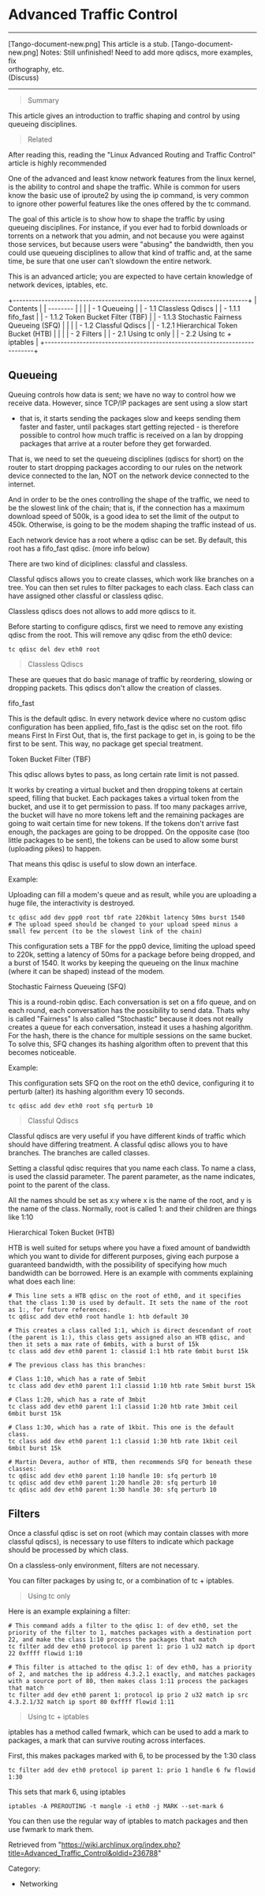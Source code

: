 Advanced Traffic Control
========================

  ------------------------ ------------------------ ------------------------
  [Tango-document-new.png] This article is a stub.  [Tango-document-new.png]
                           Notes: Still unfinished! 
                           Need to add more qdiscs, 
                           more examples, fix       
                           orthography, etc.        
                           (Discuss)                
  ------------------------ ------------------------ ------------------------

> Summary

This article gives an introduction to traffic shaping and control by
using queueing disciplines.

> Related

After reading this, reading the "Linux Advanced Routing and Traffic
Control" article is highly recommended

One of the advanced and least know network features from the linux
kernel, is the ability to control and shape the traffic. While is common
for users know the basic use of iproute2 by using the ip command, is
very common to ignore other powerful features like the ones offered by
the tc command.

The goal of this article is to show how to shape the traffic by using
queueing disciplines. For instance, if you ever had to forbid downloads
or torrents on a network that you admin, and not because you were
against those services, but because users were "abusing" the bandwidth,
then you could use queueing disciplines to allow that kind of traffic
and, at the same time, be sure that one user can't slowdown the entire
network.

This is an advanced article; you are expected to have certain knowledge
of network devices, iptables, etc.

+--------------------------------------------------------------------------+
| Contents                                                                 |
| --------                                                                 |
|                                                                          |
| -   1 Queueing                                                           |
|     -   1.1 Classless Qdiscs                                             |
|         -   1.1.1 fifo_fast                                              |
|         -   1.1.2 Token Bucket Filter (TBF)                              |
|         -   1.1.3 Stochastic Fairness Queueing (SFQ)                     |
|                                                                          |
|     -   1.2 Classful Qdiscs                                              |
|         -   1.2.1 Hierarchical Token Bucket (HTB)                        |
|                                                                          |
| -   2 Filters                                                            |
|     -   2.1 Using tc only                                                |
|     -   2.2 Using tc + iptables                                          |
+--------------------------------------------------------------------------+

Queueing
--------

Queuing controls how data is sent; we have no way to control how we
receive data. However, since TCP/IP packages are sent using a slow start
- that is, it starts sending the packages slow and keeps sending them
faster and faster, until packages start getting rejected - is therefore
possible to control how much traffic is received on a lan by dropping
packages that arrive at a router before they get forwarded.

That is, we need to set the queueing disciplines (qdiscs for short) on
the router to start dropping packages according to our rules on the
network device connected to the lan, NOT on the network device connected
to the internet.

And in order to be the ones controlling the shape of the traffic, we
need to be the slowest link of the chain; that is, if the connection has
a maximum download speed of 500k, is a good idea to set the limit of the
output to 450k. Otherwise, is going to be the modem shaping the traffic
instead of us.

Each network device has a root where a qdisc can be set. By default,
this root has a fifo_fast qdisc. (more info below)

There are two kind of diciplines: classful and classless.

Classful qdiscs allows you to create classes, which work like branches
on a tree. You can then set rules to filter packages to each class. Each
class can have assigned other classful or classless qdisc.

Classless qdiscs does not allows to add more qdiscs to it.

Before starting to configure qdiscs, first we need to remove any
existing qdisc from the root. This will remove any qdisc from the eth0
device:

    tc qdisc del dev eth0 root

> Classless Qdiscs

These are queues that do basic manage of traffic by reordering, slowing
or dropping packets. This qdiscs don't allow the creation of classes.

fifo_fast

This is the default qdisc. In every network device where no custom qdisc
configuration has been applied, fifo_fast is the qdisc set on the root.
fifo means First In First Out, that is, the first package to get in, is
going to be the first to be sent. This way, no package get special
treatment.

Token Bucket Filter (TBF)

This qdisc allows bytes to pass, as long certain rate limit is not
passed.

It works by creating a virtual bucket and then dropping tokens at
certain speed, filling that bucket. Each packages takes a virtual token
from the bucket, and use it to get permission to pass. If too many
packages arrive, the bucket will have no more tokens left and the
remaining packages are going to wait certain time for new tokens. If the
tokens don't arrive fast enough, the packages are going to be dropped.
On the opposite case (too little packages to be sent), the tokens can be
used to allow some burst (uploading pikes) to happen.

That means this qdisc is useful to slow down an interface.

Example:

Uploading can fill a modem's queue and as result, while you are
uploading a huge file, the interactivity is destroyed.

    tc qdisc add dev ppp0 root tbf rate 220kbit latency 50ms burst 1540         # The upload speed should be changed to your upload speed minus a small few percent (to be the slowest link of the chain)

This configuration sets a TBF for the ppp0 device, limiting the upload
speed to 220k, setting a latency of 50ms for a package before being
dropped, and a burst of 1540. It works by keeping the queueing on the
linux machine (where it can be shaped) instead of the modem.

Stochastic Fairness Queueing (SFQ)

This is a round-robin qdisc. Each conversation is set on a fifo queue,
and on each round, each conversation has the possibility to send data.
Thats why is called "Fairness" Is also called "Stochastic" because it
does not really creates a queue for each conversation, instead it uses a
hashing algorithm. For the hash, there is the chance for multiple
sessions on the same bucket. To solve this, SFQ changes its hashing
algorithm often to prevent that this becomes noticeable.

Example:

This configuration sets SFQ on the root on the eth0 device, configuring
it to perturb (alter) its hashing algorithm every 10 seconds.

    tc qdisc add dev eth0 root sfq perturb 10

> Classful Qdiscs

Classful qdiscs are very useful if you have different kinds of traffic
which should have differing treatment. A classful qdisc allows you to
have branches. The branches are called classes.

Setting a classful qdisc requires that you name each class. To name a
class, is used the classid parameter. The parent parameter, as the name
indicates, point to the parent of the class.

All the names should be set as x:y where x is the name of the root, and
y is the name of the class. Normally, root is called 1: and their
children are things like 1:10

Hierarchical Token Bucket (HTB)

HTB is well suited for setups where you have a fixed amount of bandwidth
which you want to divide for different purposes, giving each purpose a
guaranteed bandwidth, with the possibility of specifying how much
bandwidth can be borrowed. Here is an example with comments explaining
what does each line:

    # This line sets a HTB qdisc on the root of eth0, and it specifies that the class 1:30 is used by default. It sets the name of the root as 1:, for future references.
    tc qdisc add dev eth0 root handle 1: htb default 30

    # This creates a class called 1:1, which is direct descendant of root (the parent is 1:), this class gets assigned also an HTB qdisc, and then it sets a max rate of 6mbits, with a burst of 15k
    tc class add dev eth0 parent 1: classid 1:1 htb rate 6mbit burst 15k

    # The previous class has this branches:

    # Class 1:10, which has a rate of 5mbit
    tc class add dev eth0 parent 1:1 classid 1:10 htb rate 5mbit burst 15k

    # Class 1:20, which has a rate of 3mbit
    tc class add dev eth0 parent 1:1 classid 1:20 htb rate 3mbit ceil 6mbit burst 15k

    # Class 1:30, which has a rate of 1kbit. This one is the default class.
    tc class add dev eth0 parent 1:1 classid 1:30 htb rate 1kbit ceil 6mbit burst 15k

    # Martin Devera, author of HTB, then recommends SFQ for beneath these classes:
    tc qdisc add dev eth0 parent 1:10 handle 10: sfq perturb 10 
    tc qdisc add dev eth0 parent 1:20 handle 20: sfq perturb 10 
    tc qdisc add dev eth0 parent 1:30 handle 30: sfq perturb 10 

Filters
-------

Once a classful qdisc is set on root (which may contain classes with
more classful qdiscs), is necessary to use filters to indicate which
package should be processed by which class.

On a classless-only environment, filters are not necessary.

You can filter packages by using tc, or a combination of tc + iptables.

> Using tc only

Here is an example explaining a filter:

    # This command adds a filter to the qdisc 1: of dev eth0, set the priority of the filter to 1, matches packages with a destination port 22, and make the class 1:10 process the packages that match
    tc filter add dev eth0 protocol ip parent 1: prio 1 u32 match ip dport 22 0xffff flowid 1:10

    # This filter is attached to the qdisc 1: of dev eth0, has a priority of 2, and matches the ip address 4.3.2.1 exactly, and matches packages with a source port of 80, then makes class 1:11 process the packages that match
    tc filter add dev eth0 parent 1: protocol ip prio 2 u32 match ip src 4.3.2.1/32 match ip sport 80 0xffff flowid 1:11

> Using tc + iptables

iptables has a method called fwmark, which can be used to add a mark to
packages, a mark that can survive routing across interfaces.

First, this makes packages marked with 6, to be processed by the 1:30
class

    tc filter add dev eth0 protocol ip parent 1: prio 1 handle 6 fw flowid 1:30 

This sets that mark 6, using iptables

    iptables -A PREROUTING -t mangle -i eth0 -j MARK --set-mark 6

You can then use the regular way of iptables to match packages and then
use fwmark to mark them.

Retrieved from
"https://wiki.archlinux.org/index.php?title=Advanced_Traffic_Control&oldid=236788"

Category:

-   Networking
